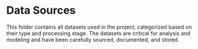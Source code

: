 # Data Sources

This folder contains all datasets used in the project, categorized based on their type and processing stage. The datasets are critical for analysis and modeling and have been carefully sourced, documented, and stored.
